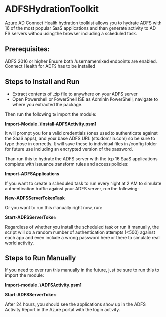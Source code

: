 # ADFSHydrationToolkit
Azure AD Connect Health hydration toolkist allows you to hydrate ADFS with 16 of the most popular SaaS applications and than generate activity to AD FS servers withou using the browser including a scheduled task.

## Prerequisites:
ADFS 2016 or higher
Ensure both /usernamemixed endpoints are enabled.
Connect Health for ADFS has to be installed

## Steps to Install and Run

 - Extract contents of .zip file to anywhere on your ADFS server
 - Open Powershell or PowerShell ISE as AdminIn PowerShell, navigate to where you extracted the package. 

Then run the following to import the module:

**Import-Module .\Install-ADFSActivity.psm1**

It will prompt you for a valid credentials (ones used to authenticate against the SaaS apps), and your base ADFS URL (sts.domain.com) so be sure to type those in correctly. It will save these to individual files in /config folder for future use including an encrypted version of the password. 

Than run this to hydrate the ADFS server with the top 16 SaaS applications complete with issuance transform rules and access policies:       

**Import-ADFSApplications**

If you want to create a scheduled task to run every night at 2 AM to simulate authentication traffic against your ADFS server, run the following:

**New-ADFSServerTokenTask**

Or you want to run this manually right now, run:

**Start-ADFSServerToken**

Regardless of whether you install the scheduled task or run it manually, the script will do a random number of authentication attempts (<500) against each app and even include a wrong password here or there to simulate real world activity. 

## Steps to Run Manually

If you need to ever run this manually in the future, just be sure to run this to import the module:

**Import-module .\ADFSActivity.psm1**

**Start-ADFSServerToken**

After 24 hours, you should see the applications show up in the ADFS Activity Report in the Azure portal with the login activity.
